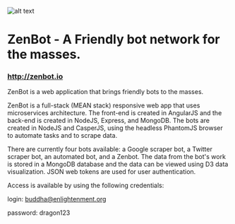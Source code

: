 ![alt text](http://zenbot.io/images/zenbot_landing5.jpg "ZenBot Logo")
# ZenBot - A Friendly bot network for the masses.
### http://zenbot.io

ZenBot is a web application that brings friendly bots to the masses.

ZenBot is a full-stack (MEAN stack) responsive web app that uses microservices architecture. The front-end is created in AngularJS and the back-end is created in NodeJS, Express, and MongoDB. The bots are created in
NodeJS and CasperJS, using the headless PhantomJS browser to automate tasks and to scrape data.

There are currently four bots available: a Google scraper bot, a Twitter scraper bot, an automated
bot, and a Zenbot. The data from the bot's work is stored in a MongoDB database and the
data can be viewed using D3 data visualization. JSON web tokens are used for user
authentication.

Access is available by using the following credentials:

login: buddha@enlightenment.org

password: dragon123


<!-- login: demo

password: demo1337 -->
